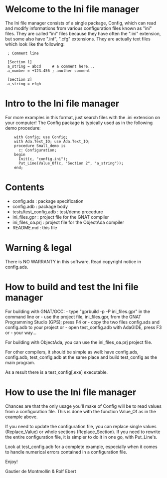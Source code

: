 Welcome to the Ini file manager
===============================

The Ini file manager consists of a single package, Config, which
can read and modify informations from various configuration
files known as "ini" files. They are called "ini" files because
they have often the ".ini" extension, but some also have
".inf", ".cfg" extensions. They are actually text files which
look like the following:

     ; Comment line
     
     [Section 1]
     a_string = abcd     # a comment here...
     a_number = +123.456 ; another comment
     
     [Section 2]
     a_string = efgh

Intro to the Ini file manager
=============================

For more examples in this format, just search files with
the .ini extension on your computer!
The Config package is typically used as in
the following demo procedure:

        with Config; use Config;
        with Ada.Text_IO; use Ada.Text_IO;
        procedure Small_demo is
          c: Configuration;
        begin
          Init(c, "config.ini");
          Put_Line(Value_Of(c, "Section 2", "a_string"));
        end;

Contents
========
  - config.ads            : package specification
  - config.adb            : package body
  - tests/test_config.adb : test/demo procedure
  - ini_files.gpr         : project file for the GNAT compiler
  - ini_files_oa.prj      : project file for the ObjectAda compiler
  - README.md             : this file

Warning & legal
===============
There is NO WARRANTY in this software. Read copyright notice in config.ads.
  
How to build and test the Ini file manager
==========================================
For building with GNAT/GCC:
      - type "gprbuild -p -P ini_files.gpr" in the command line
  or
      - use the project file, ini_files.gpr, from the
        GNAT Programming Studio (GPS); press F4
  or
      - copy the two files config.ads and config.adb to your project
  or
      - open test_config.adb with AdaGIDE, press F3
  or
      - your way...

For building with ObjectAda, you can use the ini_files_oa.prj project file.

For other compilers, it should be simple as well: have
config.ads, config.adb, test_config.adb at the same place
and build test_config as the main program.
      
As a result there is a test_config[.exe] executable.

How to use the Ini file manager
===============================
Chances are that the only usage you'll make of Config will be to
read values from a configuration file. This is done with the
function Value_Of as in the example above.

If you need to update the configuration file, you can replace single
values (Replace_Value) or whole sections (Replace_Section).
If you need to rewrite the entire configuration file, it is simpler
to do it in one go, with Put_Line's.

Look at test_config.adb for a complete example, especially when it
comes to handle numerical errors contained in a configuration file.

Enjoy!

Gautier de Montmollin & Rolf Ebert
